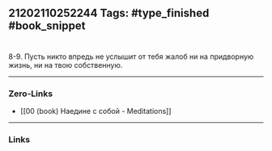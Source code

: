 21202110252244
Tags: #type_finished #book_snippet 
---
# 

 8-9. Пусть никто впредь не услышит от тебя жалоб ни на придворную жизнь, ни на твою собственную. 

---
### Zero-Links
 - [[00 (book) Наедине с собой - Meditations]]
---
### Links
